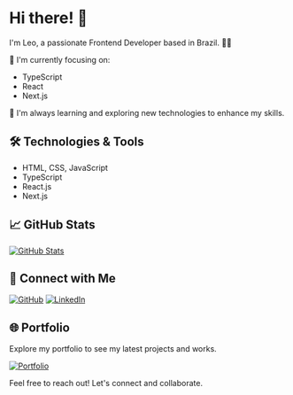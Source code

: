 # Hi there! 👋

I'm Leo, a passionate Frontend Developer based in Brazil. 👨‍💻

🚀 I'm currently focusing on:
- TypeScript
- React
- Next.js

🌱 I'm always learning and exploring new technologies to enhance my skills.

## 🛠️ Technologies & Tools

- HTML, CSS, JavaScript
- TypeScript
- React.js
- Next.js

## 📈 GitHub Stats

[![GitHub Stats](https://github-readme-stats.vercel.app/api?username=gomes-leonardo&show_icons=true&hide=contribs,prs&theme=radical)](https://github.com/gomes-leonardo)

## 🤝 Connect with Me

[![GitHub](https://img.shields.io/badge/GitHub-gomes--leonardo-blue?style=for-the-badge&logo=github)](https://github.com/gomes-leonardo)
[![LinkedIn](https://img.shields.io/badge/LinkedIn-blue?style=for-the-badge&logo=linkedin)](https://www.linkedin.com/in/gomess-leonardo/)

## 🌐 Portfolio

Explore my portfolio to see my latest projects and works.

[![Portfolio](https://img.shields.io/badge/Portfolio-GomesLeo-blue?style=for-the-badge&logo=google-chrome)](https://gomesleo-portfolio.vercel.app/)

Feel free to reach out! Let's connect and collaborate.
